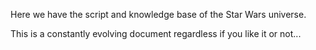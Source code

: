 Here we have the script and knowledge base of the Star Wars universe.

This is a constantly evolving document regardless if you like it or not...
